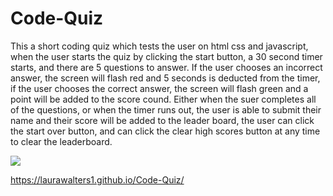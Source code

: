 # Code-Quiz

This a short coding quiz which tests the user on html css and javascript, when the user starts the quiz by clicking the start button, a 30 second timer starts, and there are 5 questions to answer. If the user chooses an incorrect answer, the screen will flash red and 5 seconds is deducted from the timer, if the user chooses the correct answer, the screen will flash green and a point will be added to the score cound. Either when the suer completes all of the questions, or when the timer runs out, the user is able to submit their name and their score will be added to the leader board, the user can click the start over button, and can click the clear high scores button at any time to clear the leaderboard.

<image src="/Users/laurawalters/Documents/bootcamp/code-quiz/Code-Quiz/screencapture-laurawalters1-github-io-Code-Quiz-2022-01-15-17_52_51.png">

https://laurawalters1.github.io/Code-Quiz/
